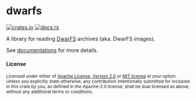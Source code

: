 # dwarfs

[![crates.io](https://img.shields.io/crates/v/dwarfs)](https://crates.io/crates/dwarfs)
[![docs.rs](https://img.shields.io/docsrs/dwarfs)][docs]

A library for reading [DwarFS][dwarfs] archives (aka. DwarFS images).

See [documentations][docs] for more details.

[dwarfs]: https://github.com/mhx/dwarfs
[docs]: https://docs.rs/dwarfs

#### License

<sup>
Licensed under either of <a href="LICENSE-APACHE">Apache License, Version
2.0</a> or <a href="LICENSE-MIT">MIT license</a> at your option.
</sup>

<br>

<sub>
Unless you explicitly state otherwise, any contribution intentionally submitted
for inclusion in this crate by you, as defined in the Apache-2.0 license, shall
be dual licensed as above, without any additional terms or conditions.
</sub>
